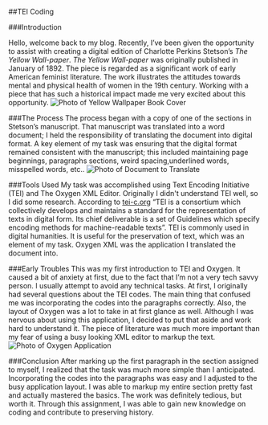 ##TEI Coding 
 
###Introduction

Hello, welcome back to my blog. Recently,  I’ve been given the opportunity to assist with creating a digital edition of Charlotte Perkins Stetson’s _The Yellow Wall-paper_.  _The Yellow Wall-paper_ was originally published in January of 1892. The piece is regarded as a significant work of early American feminist literature. The work  illustrates the attitudes towards mental and physical health of women in the 19th century. Working with a piece that has such a historical impact made me very excited about this opportunity. 
![Photo of Yellow Wallpaper Book Cover](https://jereeemiaah.github.io/Jeremiah-L.-Bethea/images/TheYWPCover.jpeg) 
 
###The Process
The process began with a copy of one of the sections in Stetson’s manuscript. That manuscript was translated into a word document; I held the responsibility of translating the document into digital format. A key element of my task was ensuring that the digital format remained consistent with the manuscript; this included maintaining page beginnings, paragraphs sections, weird spacing,underlined words, misspelled words, etc.. 
![Photo of Document to Translate](https://jereeemiaah.github.io/Jeremiah-L.-Bethea/images/YWPDocu.jpeg) 
 
###Tools Used
My task was accomplished using Text Encoding Initiative (TEI) and The Oxygen XML Editor. Originally I didn't understand TEI well, so I did some research. According to [tei-c.org](https://tei-c.org/) “TEI is a consortium which collectively develops and maintains a standard for the representation of texts in digital form. Its chief deliverable is a set of Guidelines which specify encoding methods for machine-readable texts”. TEI is commonly used in digital humanities. It is useful for the preservation of text, which was an element of my task. Oxygen XML was the application I translated the document into. 
 
###Early Troubles 
This was my first introduction to TEI and Oxygen. It caused a bit of anxiety at first, due to the fact that I’m not a very tech savvy person. I usually attempt to avoid any technical tasks. At first, I originally had several questions about the TEI codes. The main thing that confused me was incorporating the codes into the paragraphs correctly. Also, the layout of Oxygen was a lot to take in at first glance as well. Although I was nervous about using this application, I decided to put that aside and work hard to understand it. The piece of literature was much more important than my fear of using a busy looking XML editor to markup the text.
![Photo of Oxygen Application](https://jereeemiaah.github.io/Jeremiah-L.-Bethea/images/TEICode1.jpeg) 
 
###Conclusion
After marking up the first paragraph in the section assigned to myself, I realized that the task was much more simple than I anticipated. Incorporating the codes into the paragraphs was easy and I adjusted to the busy application layout. I was able to markup my entire section pretty fast and actually mastered the basics. The work was definitely tedious, but worth it. Through this assignment, I was able to gain new knowledge on coding and contribute to preserving history. 
